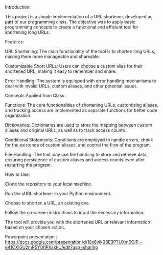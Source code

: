 Introduction:

This project is a simple implementation of a URL shortener, developed as part of our programming class. The objective was to apply basic programming concepts to create a functional and efficient tool for shortening long URLs.

Features:

URL Shortening: The main functionality of the tool is to shorten long URLs, making them more manageable and shareable.

Customizable Short URLs: Users can choose a custom alias for their shortened URL, making it easy to remember and share.

Error Handling: The system is equipped with error handling mechanisms to deal with invalid URLs, custom aliases, and other potential issues.

Concepts Applied from Class:

Functions: The core functionalities of shortening URLs, customizing aliases, and tracking access are implemented as separate functions for better code organization.

Dictionaries: Dictionaries are used to store the mapping between custom aliases and original URLs, as well as to track access counts.

Conditional Statements: Conditions are employed to handle errors, check for the existence of custom aliases, and control the flow of the program.

File Handling: The tool may use file handling to store and retrieve data, ensuring persistence of custom aliases and access counts even after restarting the program.

How to Use:

Clone the repository to your local machine.

Run the sURL shortener in your Python environment.

Choose to shorten a URL, an existing one.

Follow the on-screen instructions to input the necessary information.

The tool will provide you with the shortened URL or relevant information based on your chosen action.

Powerpoint presentation : https://docs.google.com/presentation/d/18x8vIk08E3PTUXm6OlP_-e41OXIGU2mP5Y0I1PXskkU/edit?usp=sharing
